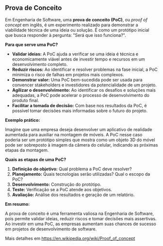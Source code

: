 ## Prova de Conceito

Em Engenharia de Software, uma **prova de conceito (PoC)**, ou *proof of concept* em inglês, é um experimento realizado para demonstrar a viabilidade técnica de uma ideia ou solução. É como um protótipo inicial que busca responder à pergunta: "Será que isso funciona?".

**Para que serve uma PoC?**

* **Validar ideias:** A PoC ajuda a verificar se uma ideia é técnica e economicamente viável antes de investir tempo e recursos em um desenvolvimento completo.
* **Reduzir riscos:** Ao identificar e resolver problemas na fase inicial, a PoC minimiza o risco de falhas em projetos mais complexos.
* **Demonstrar valor:** Uma PoC bem-sucedida pode ser usada para convencer stakeholders e investidores da potencialidade de um projeto.
* **Agilizar o desenvolvimento:** Ao identificar os desafios e soluções mais adequadas, a PoC pode acelerar o processo de desenvolvimento do produto final.
* **Facilitar a tomada de decisão:** Com base nos resultados da PoC, é possível tomar decisões mais informadas sobre o futuro do projeto.

**Exemplo prático:**

Imagine que uma empresa deseja desenvolver um aplicativo de realidade aumentada para auxiliar na montagem de móveis. A PoC nesse caso poderia ser um protótipo simples que mostra como um objeto 3D do móvel pode ser sobreposto à imagem da câmera do celular, indicando as próximas etapas da montagem.

**Quais as etapas de uma PoC?**

1. **Definição do objetivo:** Qual problema a PoC deve resolver?
2. **Planejamento:** Quais tecnologias serão utilizadas? Qual o escopo da PoC?
3. **Desenvolvimento:** Construção do protótipo.
4. **Teste:** Verificação se a PoC atende aos objetivos.
5. **Avaliação:** Análise dos resultados e geração de um relatório.

**Em resumo:**

A prova de conceito é uma ferramenta valiosa na Engenharia de Software, pois permite validar ideias, reduzir riscos e tomar decisões mais assertivas. Ao investir em uma PoC, as empresas aumentam suas chances de sucesso em projetos de desenvolvimento de software.

Mais detalhes em https://en.wikipedia.org/wiki/Proof_of_concept
